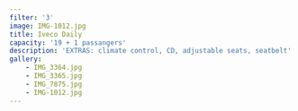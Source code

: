```yaml
---
filter: '3'
image: IMG-1012.jpg
title: Iveco Daily
capacity: '19 + 1 passangers'
description: 'EXTRAS: climate control, CD, adjustable seats, seatbelt'
gallery:
    - IMG_3364.jpg
    - IMG_3365.jpg
    - IMG_7875.jpg
    - IMG-1012.jpg
---
```

